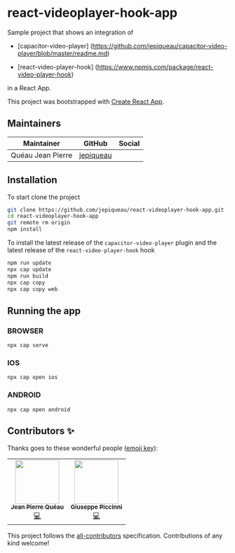 # react-videoplayer-hook-app
Sample project that shows an integration of

 - [capacitor-video-player] (https://github.com/jepiqueau/capacitor-video-player/blob/master/readme.md)

 - [react-video-player-hook] (https://www.npmjs.com/package/react-video-player-hook)

in a React App.



This project was bootstrapped with [Create React App](https://github.com/facebook/create-react-app).

## Maintainers

| Maintainer        | GitHub                                    | Social |
| ----------------- | ----------------------------------------- | ------ |
| Quéau Jean Pierre | [jepiqueau](https://github.com/jepiqueau) |        |

## Installation

To start clone the project
```bash
git clone https://github.com/jepiqueau/react-videoplayer-hook-app.git 
cd react-videoplayer-hook-app
git remote rm origin
npm install
```

To install the latest release of the `capacitor-video-player` plugin
and the latest release of the `react-video-player-hook` hook 

```bash
npm run update
npx cap update
npm run build
npx cap copy
npx cap copy web
```

## Running the app

### BROWSER

```
npx cap serve
```

### IOS

```
npx cap open ios
```

### ANDROID

```
npx cap open android
```


## Contributors ✨

Thanks goes to these wonderful people ([emoji key](https://allcontributors.org/docs/en/emoji-key)):

<!-- ALL-CONTRIBUTORS-LIST:START - Do not remove or modify this section -->
<!-- prettier-ignore-start -->
<!-- markdownlint-disable -->
<table>
  <tr>
    <td align="center"><a href="https://github.com/jepiqueau"><img src="https://avatars3.githubusercontent.com/u/16580653?v=4" width="100px;" alt=""/><br /><sub><b>Jean Pierre Quéau</b></sub></a><br /><a href="https://github.com/jepiqueau/react-videoplayer-hook-app/commits?author=jepiqueau" title="Code">💻</a></td>
    <td align="center"><a href="https://github.com/piccinnigius"><img src="https://avatars0.githubusercontent.com/u/10252011?s=460&v=4" width="100px;" alt=""/><br /><sub><b>Giuseppe Piccinni</b></sub></a><br /><a href="https://github.com/jepiqueau/react-videoplayer-hook-app/commits?author=piccinnigius" title="Code">💻</a></td>
  </tr>
</table>

<!-- markdownlint-enable -->
<!-- prettier-ignore-end -->

<!-- ALL-CONTRIBUTORS-LIST:END -->

This project follows the [all-contributors](https://github.com/all-contributors/all-contributors) specification. Contributions of any kind welcome!

